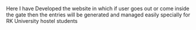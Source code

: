 Here I have Developed the website in which if user goes out or come inside the gate then the entries will be generated and managed easily 
specially for RK University hostel students 
